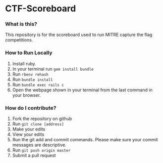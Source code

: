 # CTF-Scoreboard

### What is this?

This repository is for the scoreboard used to run MITRE capture the flag competitions.

### How to Run Locally

1. Install ruby.
3. In your terminal run `gem install bundle`
4. Run `rbenv rehash`
5. Run `bundle install`
6. Run `bundle exec rails c`
7. Open the webpage shown in your terminal from the last command in your browser.

### How do I contribute?

1. Fork the repository on github
2. Run `git clone [address]`
3. Make your edits
4. View your edits
5. Run the git add and commit commands. Please make sure your commit messages are descriptive.
6. Run `git push origin master`
7. Submit a pull request